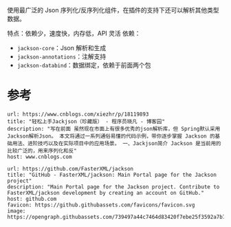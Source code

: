 使用最广泛的 Json 序列化/反序列化组件，在插件的支持下还可以解析其他类型数据。

特点：依赖少，速度快，内存低，API 灵活
依赖：
- `jackson-core`：Json 解析和生成
- `jackson-annotations`：注解支持
- `jackson-databind`：数据绑定，依赖于前面两个包



# 参考

```cardlink
url: https://www.cnblogs.com/xiezhr/p/18119893
title: "轻松上手Jackjson（珍藏版） - 程序员晓凡 - 博客园"
description: "写在前面 虽然现在市面上有很多优秀的json解析库，但 Spring默认采用Jackson解析Json。 本文将通过一系列通俗易懂的代码示例，带你逐步掌握 Jackson 的基础用法、进阶技巧以及在实际项目中的应用场景。 一、Jackjson简介 Jackson 是当前用的比较广泛的，用来序列化和反"
host: www.cnblogs.com
```

```cardlink
url: https://github.com/FasterXML/jackson
title: "GitHub - FasterXML/jackson: Main Portal page for the Jackson project"
description: "Main Portal page for the Jackson project. Contribute to FasterXML/jackson development by creating an account on GitHub."
host: github.com
favicon: https://github.githubassets.com/favicons/favicon.svg
image: https://opengraph.githubassets.com/739497a44c7464d83420f7ebe25f3592a7b73902b088d3b3b439975f44343bcf/FasterXML/jackson
```
